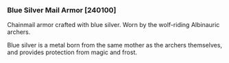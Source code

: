 ### Blue Silver Mail Armor [240100]

Chainmail armor crafted with blue silver. Worn by the wolf-riding Albinauric archers.

Blue silver is a metal born from the same mother as the archers themselves, and provides protection from magic and frost.